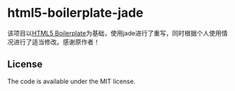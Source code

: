 # html5-boilerplate-jade

该项目以[HTML5 Boilerplate](https://html5boilerplate.com)为基础，使用jade进行了重写，同时根据个人使用情况进行了适当修改。感谢原作者！

## License

The code is available under the MIT license.
